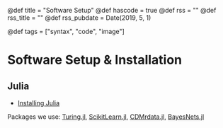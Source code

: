 @def title = "Software Setup"
@def hascode = true
@def rss = ""
@def rss_title = ""
@def rss_pubdate = Date(2019, 5, 1)

@def tags = ["syntax", "code", "image"]

# Software Setup & Installation 



## Julia 

- [Installing Julia](/pages/software/Julia)

Packages we use: [Turing.jl](https://turing.ml/dev/docs/using-turing/get-started), [ScikitLearn.jl](https://github.com/cstjean/ScikitLearn.jl), [CDMrdata.jl](https://github.com/athulsudheesh/CDMrdata.jl), [BayesNets.jl](https://github.com/sisl/BayesNets.jl/blob/master/docs/BayesNets.ipynb)

